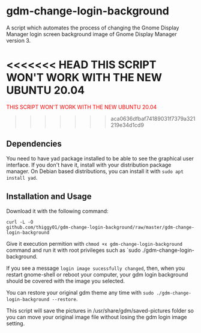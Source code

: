 # gdm-change-login-background 
A script which automates the process of changing
the Gnome Display Manager login screen background image of Gnome Display
Manager version 3. 

<<<<<<< HEAD
THIS SCRIPT WON'T WORK WITH THE NEW UBUNTU 20.04
=======
<span style="color:red">THIS SCRIPT WON'T WORK WITH THE NEW UBUNTU
20.04</span>
>>>>>>> aca0636dfbaf74189031f7379a321219e34d1cd9

## Dependencies 
You need to have yad package installed to be able to see the
graphical user interface. If you don't have it, install with your distribution
package manager. On Debian based distributions, you can install it with `sudo
apt install yad`.  

## Installation and Usage 
Download it with the following command:

    curl -L -O
    github.com/thiggy01/gdm-change-login-background/raw/master/gdm-change-login-background

Give it execution permition with `chmod +x gdm-change-login-background`
command and run it with root privileges such as `sudo
./gdm-change-login-background.

If you see a message `login image sucessfully changed`, then, when you restart
gnome-shell or reboot your computer, your gdm login background should be
covered with the image you selected.

You can restore your original gdm theme any time with `sudo
./gdm-change-login-background --restore`.

This script will save the pictures in /usr/share/gdm/saved-pictures folder so
you can move your original image file without losing the gdm login image
setting.
